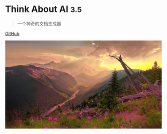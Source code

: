 <!-- _coverpage.md -->
# Think About AI <small>3.5</small>

>一个神奇的文档生成器

[GitHub](https://github.com/docsify/docsify)
<!-- [Get Started](README) -->

<!-- ![](logo.png) -->


<!-- background color -->

![color](5.png)